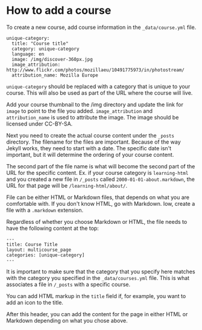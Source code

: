 # How to add a course

To create a new course, add course information in the `_data/course.yml` file.

    unique-category:
      title: "Course title"
      category: unique-category
      language: en
      image: /img/discover-360px.jpg
      image_attribution: http://www.flickr.com/photos/mozillaeu/10491775973/in/photostream/
      attribution_name: Mozilla Europe

`unique-category` should be replaced with a category that is unique to your course. This will also be used as part of the URL where the course will live.

Add your course thumbnail to the /img directory and update the link for `image` to point to the file you added. `image_attribution` and `attribution_name` is used to attribute the image. The image should be licensed under CC-BY-SA.

Next you need to create the actual course content under the `_posts` directory. The filename for the files are important. Because of the way Jekyll works, they need to start with a date. The specific date isn't important, but it will determine the ordering of your course content. 

The second part of the file name is what will become the second part of the URL for the specific content. Ex. if your course category is `learning-html` and you created a new file in `/_posts` called `2000-01-01-about.markdown`, the URL for that page will be `/learning-html/about/`.

File can be either HTML or Markdown files, that depends on what you are comfortable with. If you don't know HTML, go with Markdown. Iow, create a file with a `.markdown` extension.

Regardless of whether you choose Markdown or HTML, the file needs to have the following content at the top:

    ---
    title: Course Title
    layout: multicourse_page
    categories: [unique-category]
    ---

It is important to make sure that the category that you specify here matches with the category you specified in the `_data/courses.yml` file. This is what associates a file in `/_posts` with a specific course.

You can add HTML markup in the `title` field if, for example, you want to add an icon to the title.

After this header, you can add the content for the page in either HTML or Markdown depending on what you chose above.
